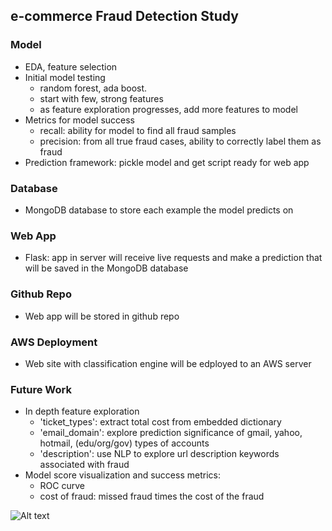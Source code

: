 ## e-commerce Fraud Detection Study

### Model
  * EDA, feature selection
  * Initial model testing
      * random forest, ada boost.
      * start with few, strong features
      * as feature exploration progresses, add more features to model
  * Metrics for model success
      * recall: ability for model to find all fraud samples
      * precision: from all true fraud cases, ability to correctly label them as fraud
  * Prediction framework: pickle model and get script ready for web app
  
### Database
  * MongoDB database to store each example the model predicts on
  
### Web App
  * Flask: app in server will receive live requests and make a prediction that will be saved in the MongoDB database
  
### Github Repo
  * Web app will be stored in github repo
  
### AWS Deployment
  * Web site with classification engine will be edployed to an AWS server
  
### Future Work
  * In depth feature exploration
      * 'ticket_types': extract total cost from embedded dictionary
      * 'email_domain': explore prediction significance of gmail, yahoo, hotmail, (edu/org/gov) types of accounts
      * 'description': use NLP to explore url description keywords associated with fraud
  * Model score visualization and success metrics:
      * ROC curve
      * cost of fraud: missed fraud times the cost of the fraud
      
![Alt text](/relative/path/to/flowchart.png?raw=true "Optional Title")
